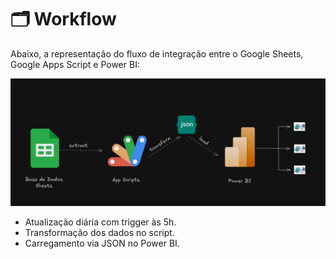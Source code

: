# 🗂️ Workflow

Abaixo, a representação do fluxo de integração entre o Google Sheets, Google Apps Script e Power BI:

![Fluxo de integração](workflow.png)

- Atualização diária com trigger às 5h.
- Transformação dos dados no script.
- Carregamento via JSON no Power BI.
